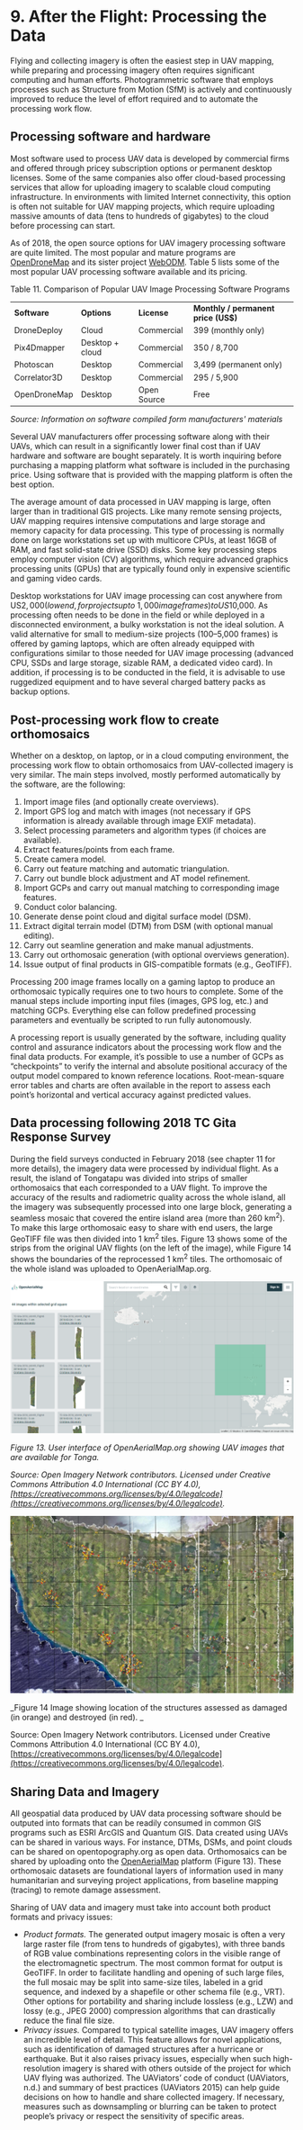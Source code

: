 # 9. After the Flight: Processing the Data

Flying and collecting imagery is often the easiest step in UAV mapping, while preparing and processing imagery often requires significant computing and human efforts. Photogrammetric software that employs processes such as Structure from Motion (SfM) is actively and continuously improved to reduce the level of effort required and to automate the processing work flow.


## Processing software and hardware

Most software used to process UAV data is developed by commercial firms and offered through pricey subscription options or permanent desktop licenses. Some of the same companies also offer cloud-based processing services that allow for uploading imagery to scalable cloud computing infrastructure. In environments with limited Internet connectivity, this option is often not suitable for UAV mapping projects, which require uploading massive amounts of data (tens to hundreds of gigabytes) to the cloud before processing can start.

As of 2018, the open source options for UAV imagery processing software are quite limited. The most popular and mature programs are [OpenDroneMap](http://opendronemap.org/) and its sister project [WebODM](https://www.webodm.org). Table 5 lists some of the most popular UAV processing software available and its pricing.

Table 11. Comparison of Popular UAV Image Processing Software Programs


<table>
  <tr>
   <td><strong>Software</strong>
   </td>
   <td><strong>Options</strong>
   </td>
   <td><strong>License</strong>
   </td>
   <td><strong>Monthly / permanent price (US$)</strong>
   </td>
  </tr>
  <tr>
   <td>DroneDeploy
   </td>
   <td>Cloud
   </td>
   <td>Commercial
   </td>
   <td>399 (monthly only)
   </td>
  </tr>
  <tr>
   <td>Pix4Dmapper
   </td>
   <td>Desktop + cloud
   </td>
   <td>Commercial
   </td>
   <td>350 / 8,700
   </td>
  </tr>
  <tr>
   <td>Photoscan
   </td>
   <td>Desktop
   </td>
   <td>Commercial
   </td>
   <td>3,499 (permanent only)
   </td>
  </tr>
  <tr>
   <td>Correlator3D
   </td>
   <td>Desktop
   </td>
   <td>Commercial
   </td>
   <td>295 / 5,900
   </td>
  </tr>
  <tr>
   <td>OpenDroneMap
   </td>
   <td>Desktop
   </td>
   <td>Open Source
   </td>
   <td>Free
   </td>
  </tr>
</table>


_Source: Information on software compiled form manufacturers' materials_

Several UAV manufacturers offer processing software along with their UAVs, which can result in a significantly lower final cost than if UAV hardware and software are bought separately. It is worth inquiring before purchasing a mapping platform what software is included in the purchasing price. Using software that is provided with the mapping platform is often the best option.

The average amount of data processed in UAV mapping is large, often larger than in traditional GIS projects. Like many remote sensing projects, UAV mapping requires intensive computations and large storage and memory capacity for data processing. This type of processing is normally done on large workstations set up with multicore CPUs, at least 16GB of RAM, and fast solid-state drive (SSD) disks. Some key processing steps employ computer vision (CV) algorithms, which require advanced graphics processing units (GPUs) that are typically found only in expensive scientific and gaming video cards. 

Desktop workstations for UAV image processing can cost anywhere from US$2,000 (low end, for projects up to ~1,000 image frames) to US$10,000. As processing often needs to be done in the field or while deployed in a disconnected environment, a bulky workstation is not the ideal solution. A valid alternative for small to medium-size projects (100–5,000 frames) is offered by gaming laptops, which are often already equipped with configurations similar to those needed for UAV image processing (advanced CPU, SSDs and large storage, sizable RAM, a dedicated video card). In addition, if processing is to be conducted in the field, it is advisable to use ruggedized equipment and to have several charged battery packs as backup options. 


## Post-processing work flow to create orthomosaics

Whether on a desktop, on laptop, or in a cloud computing environment, the processing work flow to obtain orthomosaics from UAV-collected imagery is very similar. The main steps involved, mostly performed automatically by the software, are the following:



1. Import image files (and optionally create overviews).
2. Import GPS log and match with images (not necessary if GPS information is already available through image EXIF metadata).
3. Select processing parameters and algorithm types (if choices are available).
4. Extract features/points from each frame.
5. Create camera model.
6. Carry out feature matching and automatic triangulation.
7. Carry out bundle block adjustment and AT model refinement.
8. Import GCPs and carry out manual matching to corresponding image features.
9. Conduct color balancing.
10. Generate dense point cloud and digital surface model (DSM). 
11. Extract digital terrain model (DTM) from DSM (with optional manual editing).
12. Carry out seamline generation and make manual adjustments.
13. Carry out orthomosaic generation (with optional overviews generation).
14. Issue output of final products in GIS-compatible formats (e.g., GeoTIFF).

Processing 200 image frames locally on a gaming laptop to produce an orthomosaic typically requires one to two hours to complete. Some of the manual steps include importing input files (images, GPS log, etc.) and matching GCPs. Everything else can follow predefined processing parameters and eventually be scripted to run fully autonomously.  

A processing report is usually generated by the software, including quality control and assurance indicators about the processing work flow and the final data products. For example, it’s possible to use a number of GCPs as “checkpoints” to verify the internal and absolute positional accuracy of the output model compared to known reference locations. Root-mean-square error tables and charts are often available in the report to assess each point’s horizontal and vertical accuracy against predicted values. 


## Data processing following 2018 TC Gita Response Survey

During the field surveys conducted in February 2018 (see chapter 11 for more details), the imagery data were processed by individual flight. As a result, the island of Tongatapu was divided into strips of smaller orthomosaics that each corresponded to a UAV flight. To improve the accuracy of the results and radiometric quality across the whole island, all the imagery was subsequently processed into one large block, generating a seamless mosaic that covered the entire island area (more than 260 km<sup>2</sup>). To make this large orthomosaic easy to share with end users, the large GeoTIFF file was then divided into 1 km<sup>2</sup> tiles. Figure 13 shows some of the strips from the original UAV flights (on the left of the image), while Figure 14 shows the boundaries of the reprocessed 1 km<sup>2</sup> tiles. The orthomosaic of the whole island was uploaded to OpenAerialMap.org. 

![alt_text](images/Technical-Guidelines14.png)


_Figure 13. User interface of OpenAerialMap.org showing UAV images that are available for Tonga._

_Source: Open Imagery Network contributors. Licensed under Creative Commons Attribution 4.0 International (CC BY 4.0), [https://creativecommons.org/licenses/by/4.0/legalcode](https://creativecommons.org/licenses/by/4.0/legalcode)._

![alt_text](/images/Technical-Guidelines15.jpg)


_Figure 14 Image showing location of the structures assessed as damaged (in orange) and destroyed (in red). _

Source: Open Imagery Network contributors. Licensed under Creative Commons Attribution 4.0 International (CC BY 4.0), [https://creativecommons.org/licenses/by/4.0/legalcode](https://creativecommons.org/licenses/by/4.0/legalcode).


## Sharing Data and Imagery 

All geospatial data produced by UAV data processing software should be outputed into formats that can be readily consumed in common GIS programs such as ESRI ArcGIS and Quantum GIS. Data created using UAVs can be shared in various ways. For instance, DTMs, DSMs, and point clouds can be shared on opentopography.org as open data. Orthomosaics can be shared by uploading onto the [OpenAerialMap](https://openaerialmap.org/) platform (Figure 13). These orthomosaic datasets are foundational layers of information used in many humanitarian and surveying project applications, from baseline mapping (tracing) to remote damage assessment. 

Sharing of UAV data and imagery must take into account both product formats and privacy issues:



*   _Product formats._ The generated output imagery mosaic is often a very large raster file (from tens to hundreds of gigabytes), with three bands of RGB value combinations representing colors in the visible range of the electromagnetic spectrum. The most common format for output is GeoTIFF. In order to facilitate handling and opening of such large files, the full mosaic may be split into same-size tiles, labeled in a grid sequence, and indexed by a shapefile or other schema file (e.g., VRT). Other options for portability and sharing include lossless (e.g., LZW) and lossy (e.g., JPEG 2000) compression algorithms that can drastically reduce the final file size.
*   _Privacy issues._ Compared to typical satellite images, UAV imagery offers an incredible level of detail. This feature allows for novel applications, such as identification of damaged structures after a hurricane or earthquake. But it also raises privacy issues, especially when such high-resolution imagery is shared with others outside of the project for which UAV flying was authorized. The UAViators’ code of conduct (UAViators, n.d.) and summary of best practices (UAViators 2015) can help guide decisions on how to handle and share collected imagery. If necessary, measures such as downsampling or blurring can be taken to protect people’s privacy or respect the sensitivity of specific areas.